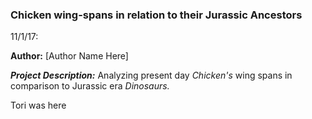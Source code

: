 ### Chicken wing-spans in relation to their Jurassic Ancestors

11/1/17:

**Author:** [Author Name Here]


__*Project Description:*__ Analyzing present day *Chicken's* wing spans in comparison to Jurassic era *Dinosaurs.*

Tori was here

